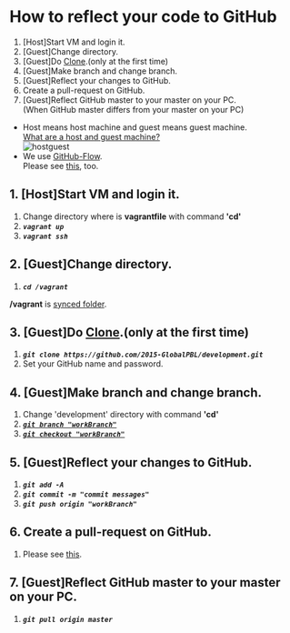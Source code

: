 # How to reflect your code to GitHub  

1. [Host]Start VM and login it.
1. [Guest]Change directory.
1. [Guest]Do [Clone](https://help.github.com/articles/cloning-a-repository/).(only at the first time)
1. [Guest]Make branch and change branch.
1. [Guest]Reflect your changes to GitHub.
1. Create a pull-request on GitHub.
1. [Guest]Reflect GitHub master to your master on your PC.  
	(When GitHub master differs from your master on your PC)

* Host means host machine and guest means guest machine.  
	[What are a host and guest machine?](http://www.virtualizationadmin.com/faq/host-guest-virtual-machine.html)  
	![hostguest](https://github.com/2015-GlobalPBL/documents/blob/master/other/development_environment/image/HostGuest.png)
* We use [GitHub-Flow](https://guides.github.com/introduction/flow/).  
	Please see [this](http://scottchacon.com/2011/08/31/github-flow.html), too.


## 1. [Host]Start VM and login it.

1. Change directory where is **vagrantfile** with command **'cd'**
1. ***`vagrant up`***
1. ***`vagrant ssh`***


## 2. [Guest]Change directory.

1. ***`cd /vagrant`***

**/vagrant** is [synced folder](https://docs.vagrantup.com/v2/synced-folders/).


## 3. [Guest]Do [Clone](https://help.github.com/articles/cloning-a-repository/).(only at the first time)

1. ***`git clone https://github.com/2015-GlobalPBL/development.git`***
1. Set your GitHub name and password.


## 4. [Guest]Make branch and change branch.

1. Change 'development' directory with command **'cd'**
1. [***`git branch "workBranch"`***](https://www.atlassian.com/git/tutorials/using-branches/git-branch)
1. [***`git checkout "workBranch"`***](https://www.atlassian.com/git/tutorials/using-branches/git-checkout)


## 5. [Guest]Reflect your changes to GitHub.

1. ***`git add -A`***
1. ***`git commit -m "commit messages"`***
1. ***`git push origin "workBranch"`***


## 6. Create a pull-request on GitHub.

1. Please see [this](https://help.github.com/articles/creating-a-pull-request/).


## 7. [Guest]Reflect GitHub master to your master on your PC.  
	
	
1. ***`git pull origin master`***
